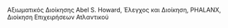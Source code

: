 Αξιωματικός Διοίκησης Abel S. Howard, Έλεγχος και Διοίκηση, PHALANX,
Διοίκηση Επιχειρήσεων Ατλαντικού